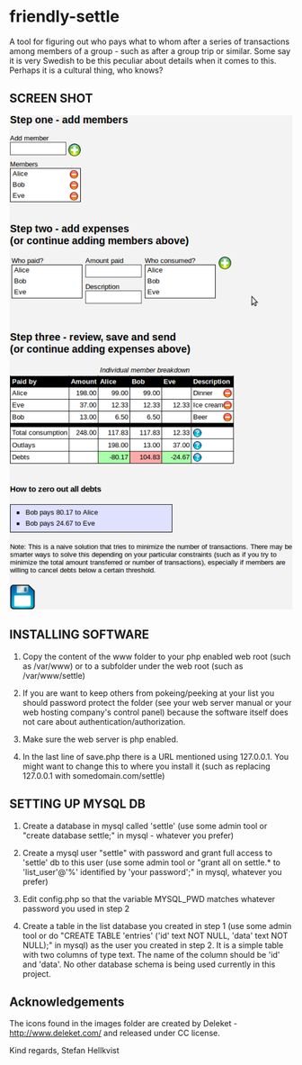 friendly-settle
===============

A tool for figuring out who pays what to whom after a series of
transactions among members of a group - such as after a group trip or
similar. Some say it is very Swedish to be this peculiar about details
when it comes to this. Perhaps it is a cultural thing, who knows? 

SCREEN SHOT
-----------
![screenshot](https://github.com/peffis/friendly-settle/raw/master/screenshot.png)

INSTALLING SOFTWARE
-------------------
1) Copy the content of the www folder to your php enabled web root (such
as /var/www) or to a subfolder under the web root (such as
/var/www/settle)

2) If you are want to keep others from pokeing/peeking at your list
you should password protect the folder (see your web server manual or
your web hosting company's control panel) because the software itself
does not care about authentication/authorization. 

3) Make sure the web server is php enabled. 

4) In the last line of save.php there is a URL mentioned using
127.0.0.1. You might want to change this to where you install it (such
as replacing 127.0.0.1 with somedomain.com/settle)


SETTING UP MYSQL DB
-------------------

1) Create a database in mysql called 'settle' (use some admin tool or
"create database settle;" in mysql - whatever you prefer)

2) Create a mysql user "settle" with password and grant full access to 
'settle' db to this user (use some admin tool or "grant all on
settle.* to 'list_user'@'%' identified by 'your password';" in mysql, whatever you prefer)

3) Edit config.php so that the variable MYSQL_PWD matches whatever
password you used in step 2

4) Create a table in the list database you created in step 1 (use some
admin tool or do "CREATE TABLE 'entries' ('id' text NOT NULL, 'data'
text NOT NULL);" in mysql) as the user you created in step 2. It is a
simple table with two columns of type text. The name of the column
should be 'id' and 'data'. No other database schema is being used
currently in this project. 




Acknowledgements
----------------
The icons found in the images folder are created by Deleket - 
http://www.deleket.com/ and released under CC license. 



Kind regards,
Stefan Hellkvist
